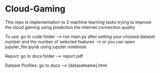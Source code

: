 # Cloud-Gaming
This repo is implementation to 2 machine learning tasks trying to improve the cloud gaming using prediction the internet connection quality

To use:
go to code folder --> run main.py after setting your choised dataset number and the number of selected features
                  --> or you can open jupyter_file.ipynb using jupyter notebook 

Report:
go to docs folder --> report.pdf

Dataset Profiles:
go to docs --> [datasetname].html


